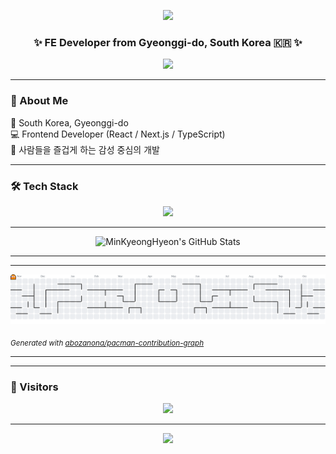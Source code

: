 <!-- 🌌 헤더 배너 -->
<p align="center">
  <img src="https://capsule-render.vercel.app/api?type=waving&color=0:00C2FF,100:7F00FF&height=220&section=header&text=MinKyeongHyeon💻&fontSize=45&fontAlignY=40&fontColor=ffffff&animation=twinkling" />
</p>

<h3 align="center">✨ FE Developer from Gyeonggi-do, South Korea 🇰🇷 ✨</h3>

<p align="center">
  <img src="https://readme-typing-svg.herokuapp.com/?lines=사람들을+즐겁게+하는+개발;감성을+디자인하는+프론트엔드;항상+배우고+도전하는+개발자&font=Fira%20Code&center=true&width=500&height=45&color=00C2FF" />
</p>

---

### 🧭 About Me

🏡 South Korea, Gyeonggi-do  
💻 Frontend Developer (React / Next.js / TypeScript)  
🎨 사람들을 즐겁게 하는 감성 중심의 개발

---

### 🛠️ Tech Stack

<p align="center">
  <img src="https://skillicons.dev/icons?i=react,ts,js,next,tailwind,sass,figma,ps,ai&perline=6" />
</p>

---

<!-- GitHub 통계 카드 -->

<p align="center">
  <img src="https://github-readme-stats.vercel.app/api?username=MinKyeongHyeon&show_icons=true&theme=radical&layout=compact&hide_border=true" alt="MinKyeongHyeon's GitHub Stats" />
</p>

---

<!--깃헙 잔디 꾸미기 -->

---

<p align="center">
  <picture>
    <source media="(prefers-color-scheme: dark)" srcset="https://raw.githubusercontent.com/MinKyeongHyeon/MinKyeongHyeon/output/pacman-contribution-graph-dark.svg">
    <source media="(prefers-color-scheme: light)" srcset="https://raw.githubusercontent.com/MinKyeongHyeon/MinKyeongHyeon/output/pacman-contribution-graph.svg">
    <img alt="Pac-Man contribution graph" src="https://raw.githubusercontent.com/MinKyeongHyeon/MinKyeongHyeon/output/pacman-contribution-graph.svg" />
  </picture>

<sub>_Generated with [abozanona/pacman-contribution-graph](https://github.com/abozanona/pacman-contribution-graph)_</sub>

</p>

---

---

### 🌱 Visitors

<p align="center">
  <img src="https://komarev.com/ghpvc/?username=MinKyeongHyeon&color=00C2FF&style=for-the-badge" />
</p>

---

<p align="center">
  <img src="https://capsule-render.vercel.app/api?type=waving&color=0:7F00FF,100:00C2FF&height=120&section=footer" />
</p>

